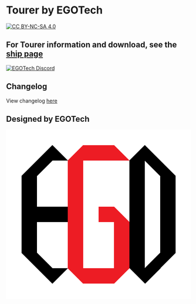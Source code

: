 # Tourer by EGOTech

[![CC BY-NC-SA 4.0](https://img.shields.io/badge/License-CC%20BY--NC--SA%204.0-lightgrey.svg)](http://creativecommons.org/licenses/by-nc-sa/4.0/)

## For Tourer information and download, see the [ship page](https://starbase.egotech.space/ships/tourer)

[![EGOTech Discord](https://discordapp.com/api/guilds/1013328685564178472/widget.png?style=banner2)](https://discord.gg/BKwVGvncmN)

## Changelog

View changelog [here](CHANGELOG.md)

## Designed by EGOTech

![EGOTech](../others/egotech/logos/egotech_logo_light.png)

